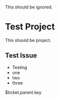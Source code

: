 This should be ignored.

# Test Project 

This should be project.

## Test Issue

- Testing
- one 
- two 
- three

$ticket.parent.key